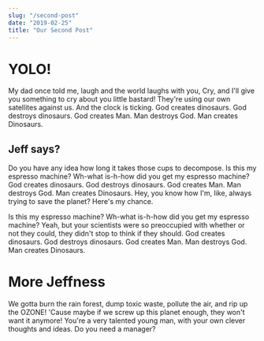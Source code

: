 ```yaml
---
slug: "/second-post"
date: "2019-02-25"
title: "Our Second Post"
---
```


# YOLO!

My dad once told me, laugh and the world laughs with you, Cry, and I'll give you something to cry about you little bastard! They're using our own satellites against us. And the clock is ticking. God creates dinosaurs. God destroys dinosaurs. God creates Man. Man destroys God. Man creates Dinosaurs.

## Jeff says?

Do you have any idea how long it takes those cups to decompose. Is this my espresso machine? Wh-what is-h-how did you get my espresso machine? God creates dinosaurs. God destroys dinosaurs. God creates Man. Man destroys God. Man creates Dinosaurs. Hey, you know how I'm, like, always trying to save the planet? Here's my chance.

Is this my espresso machine? Wh-what is-h-how did you get my espresso machine? Yeah, but your scientists were so preoccupied with whether or not they could, they didn't stop to think if they should. God creates dinosaurs. God destroys dinosaurs. God creates Man. Man destroys God. Man creates Dinosaurs.

# More Jeffness

We gotta burn the rain forest, dump toxic waste, pollute the air, and rip up the OZONE! 'Cause maybe if we screw up this planet enough, they won't want it anymore! You're a very talented young man, with your own clever thoughts and ideas. Do you need a manager?